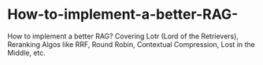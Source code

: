 # How-to-implement-a-better-RAG-
How to implement a better RAG? Covering Lotr (Lord of the Retrievers), Reranking Algos like RRF, Round Robin, Contextual Compression, Lost in the Middle, etc.

